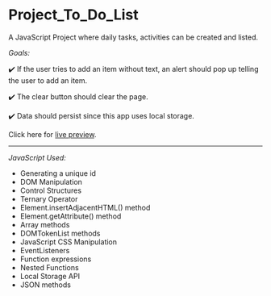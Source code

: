 # Project_To_Do_List

A JavaScript Project where daily tasks, activities can be created and listed.

_Goals:_

✔️ If the user tries to add an item without text, an alert should pop up telling the user to add an item.

✔️ The clear button should clear the page.

✔️ Data should persist since this app uses local storage.

Click here for [live preview](https://karolinabodis.github.io/100_JS_Projects/011_todo_list/index.html).

---

_JavaScript Used:_

- Generating a unique id
- DOM Manipulation
- Control Structures
- Ternary Operator
- Element.insertAdjacentHTML() method
- Element.getAttribute() method
- Array methods
- DOMTokenList methods
- JavaScript CSS Manipulation
- EventListeners
- Function expressions
- Nested Functions
- Local Storage API
- JSON methods
